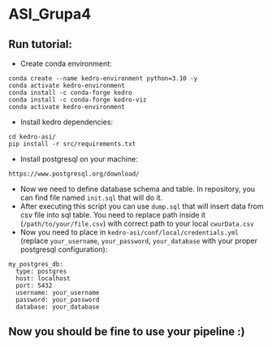 # ASI_Grupa4

## Run tutorial:
* Create conda environment:
```
conda create --name kedro-environment python=3.10 -y
conda activate kedro-environment
conda install -c conda-forge kedro
conda install -c conda-forge kedro-viz
conda activate kedro-environment
```
* Install kedro dependencies:
```
cd kedro-asi/
pip install -r src/requirements.txt
```
* Install postgresql on your machine:
```
https://www.postgresql.org/download/
```
* Now we need to define database schema and table. In repository, you can find file named
`init.sql` that will do it.
* After executing this script you can use `dump.sql` that will insert data from csv file into sql table. You need to
replace path inside it (`/path/to/your/file.csv`) with correct path to your local `cwurData.csv`
* Now you need to place in `kedro-asi/conf/local/credentials.yml` (replace `your_username`, `your_password`, `your_database` with your proper postgresql configuration):
```
my_postgres_db:
  type: postgres
  host: localhost
  port: 5432
  username: your_username
  password: your_password
  database: your_database
```
## Now you should be fine to use your pipeline :)